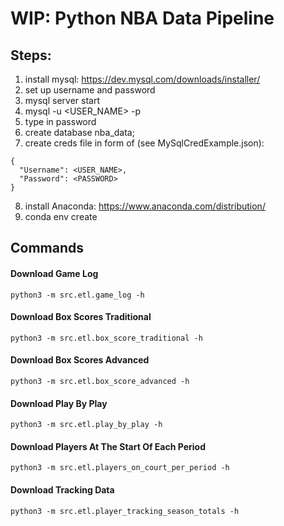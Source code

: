 # WIP: Python NBA Data Pipeline

## Steps:
1. install mysql: https://dev.mysql.com/downloads/installer/
2. set up username and password
3. mysql server start
4. mysql -u <USER_NAME> -p
5. type in password
6. create database nba_data;
7. create creds file in form of (see MySqlCredExample.json):
```
{
  "Username": <USER_NAME>,
  "Password": <PASSWORD>
}
```
8. install Anaconda: https://www.anaconda.com/distribution/
9. conda env create


## Commands

#### Download Game Log
`python3 -m src.etl.game_log -h`

#### Download Box Scores Traditional
`python3 -m src.etl.box_score_traditional -h`

#### Download Box Scores Advanced
`python3 -m src.etl.box_score_advanced -h`

#### Download Play By Play
`python3 -m src.etl.play_by_play -h`

#### Download Players At The Start Of Each Period
`python3 -m src.etl.players_on_court_per_period -h`

#### Download Tracking Data
`python3 -m src.etl.player_tracking_season_totals -h`
